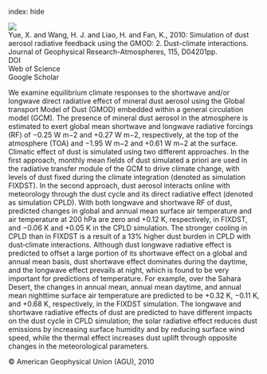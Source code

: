 index: hide

<div class="Citation">
    <div class="Citation-thumb CitationThumb-linked"  data-href="https://doi.org/10.1029/2009jd012063">
      <img src="https://static.claimspace.cloud/climate-study-static/refs/thumbs/11/Yue_et_al_2010-thumb.png" />
    </div>

  <div class="Citation-body">
    <div class="Citation-text">Yue, X. and Wang, H. J. and Liao, H. and Fan, K., 2010: Simulation of dust aerosol radiative feedback using the GMOD: 2. Dust-climate interactions. <span class="Article-journal">Journal of Geophysical Research-Atmospheres, </span><span class="Article-volume">115, </span>D04201pp.</div>
    <div class="Citation-links">
      <div class="CitationLink" data-href="https://doi.org/10.1029/2009jd012063">
        <div class="CitationLink-icon CitationLink-Doi"></div>
        <div class="CitationLink-text">DOI</div>
      </div>
      <div class="CitationLink" data-href="http://cel.webofknowledge.com/InboundService.do?customersID=atyponcel&smartRedirect=yes&mode=FullRecord&IsProductCode=Yes&product=CEL&Init=Yes&Func=Frame&action=retrieve&SrcApp=literatum&SrcAuth=atyponcel&SID=7CNc3cIRaBKjGbSujFM&UT=WOS:000274789500001">
        <div class="CitationLink-icon CitationLink-Isi"></div>
        <div class="CitationLink-text">Web of Science</div>
      </div>
      <div class="CitationLink" data-href="https://scholar.google.com/scholar?q=10.1029/2009jd012063">
        <div class="CitationLink-icon CitationLink-Scholar"></div>
        <div class="CitationLink-text">Google Scholar</div>
      </div>
    </div>
  </div>
</div>

We examine equilibrium climate responses to the shortwave and/or longwave direct radiative effect of mineral dust aerosol using the Global transport Model of Dust (GMOD) embedded within a general circulation model (GCM). The presence of mineral dust aerosol in the atmosphere is estimated to exert global mean shortwave and longwave radiative forcings (RF) of −0.25 W m−2 and +0.27 W m−2, respectively, at the top of the atmosphere (TOA) and −1.95 W m−2 and +0.61 W m−2 at the surface. Climatic effect of dust is simulated using two different approaches. In the first approach, monthly mean fields of dust simulated a priori are used in the radiative transfer module of the GCM to drive climate change, with levels of dust fixed during the climate integration (denoted as simulation FIXDST). In the second approach, dust aerosol interacts online with meteorology through the dust cycle and its direct radiative effect (denoted as simulation CPLD). With both longwave and shortwave RF of dust, predicted changes in global and annual mean surface air temperature and air temperature at 200 hPa are zero and +0.12 K, respectively, in FIXDST, and −0.06 K and +0.05 K in the CPLD simulation. The stronger cooling in CPLD than in FIXDST is a result of a 13% higher dust burden in CPLD with dust‐climate interactions. Although dust longwave radiative effect is predicted to offset a large portion of its shortwave effect on a global and annual mean basis, dust shortwave effect dominates during the daytime, and the longwave effect prevails at night, which is found to be very important for predictions of temperature. For example, over the Sahara Desert, the changes in annual mean, annual mean daytime, and annual mean nighttime surface air temperature are predicted to be +0.32 K, −0.11 K, and +0.68 K, respectively, in the FIXDST simulation. The longwave and shortwave radiative effects of dust are predicted to have different impacts on the dust cycle in CPLD simulation; the solar radiative effect reduces dust emissions by increasing surface humidity and by reducing surface wind speed, while the thermal effect increases dust uplift through opposite changes in the meteorological parameters.

<div class="Citation-copy">
&copy; American Geophysical Union (AGU), 2010
</div>